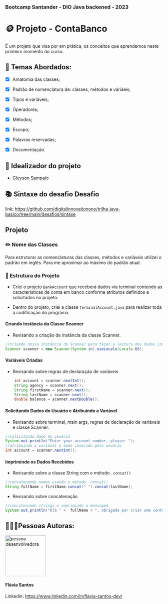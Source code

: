 ### Bootcamp Santander - DIO Java backened - 2023

# 🪙 Projeto - ContaBanco

É um projeto que visa por em prática, os conceitos que aprendemos neste primeiro momento do curso.

## 📌 Temas Abordados:

- [x] Amatomia das classes;
- [x] Padrão de nomenclatura de: classes, métodos e váriáeis;
- [x] Tipos e variáveis;
- [x] Operadores;
- [x] Métodos;
- [x] Escopo;
- [x] Palavras reservadas;
- [x] Documentação.


## 🤔 Idealizador do projeto
* [Gleyson Sampaio](https://www.linkedin.com/in/glysns/)

## 📚 Sintaxe do desafio Desafio
link: https://github.com/digitalinnovationone/trilha-java-basico/tree/main/desafios/sintaxe

## Projeto

### ✏️ Nome das Classes

Para estruturar as nomenclaturas das classes, métodos e variáveis utilizei o padrão em inglês. Para me aproximar ao máximo do padrão atual.

### 🧱 Estrutura do Projeto

* Criei o projeto `BankAccount` que receberá dados via terminal contendo as características de conta em banco conforme atributos definidos e solicitados no projeto.

* Dentro do projeto, criei a classe `TerminalAccount.java` para realizar toda a codificação do programa.

#### Criando Instância da Classe Scanner

* Revisando a criação de instância da classe Scanner.

```Java
//Criando nossa instância do Scanner para fazer a leitura dos dados inseridos pelo usuário
Scanner scanner = new Scanner(System.in).useLocale(Locale.US);
```

#### Variáveis Criadas

* Revisando sobre regras de declaração de variáveis

```Java
    int account = scanner.nextInt();
    String agency = scanner.next();
    String firstName = scanner.next();
    String lastName = scanner.next();
    double balance = scanner.nextDouble();
```

#### Solicitando Dados do Usuário e Atribuindo a Variável

* Revisando sobre terminal, main args, regras de declaração de variáveis e classe Scanner.

```Java
//solicitando dado do usuário
System.out.println("Enter your account number, please: ");
//atribuindo a variável o dado inserido pelo usuário
int account = scanner.nextInt();
```

#### Imprimindo os Dados Recebidos

* Revisando sobre a classe String com o método `.concat()`
```Java
//concatenando nomes usando o método .concat()
String fullName = firstName.concat(" ").concat(lastName);
```

* Revisando sobre concatenação

```Java 
//concatenando strings e imprimindo a mensagem
System.out.println("Olá " +  fullName + ", obrigado por criar uma conta em nosso banco, sua agência é " + agency + ", conta " + account + " e seu saldo de " + balance + " já está disponível para saque.");
```

## 👩🏽‍💻Pessoas Autoras:

<img style='width:130px'  src='https://avatars.githubusercontent.com/u/114631584?v=4' alt='pessoa desenvolvedora'>

<h4>Flávia Santos</h4>

Linkedin: https://www.linkedin.com/in/flavia-santos-dev/
